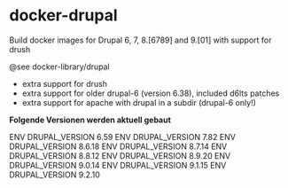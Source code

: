 # docker-drupal
Build docker images for Drupal 6, 7, 8.[6789] and 9.[01] with support for drush

@see docker-library/drupal

* extra support for drush
* extra support for older drupal-6 (version 6.38), included d6lts patches
* extra support for apache with drupal in a subdir (drupal-6 only!)

**Folgende Versionen werden aktuell gebaut**

ENV DRUPAL_VERSION 6.59
ENV DRUPAL_VERSION 7.82
ENV DRUPAL_VERSION 8.6.18
ENV DRUPAL_VERSION 8.7.14
ENV DRUPAL_VERSION 8.8.12
ENV DRUPAL_VERSION 8.9.20
ENV DRUPAL_VERSION 9.0.14
ENV DRUPAL_VERSION 9.1.15
ENV DRUPAL_VERSION 9.2.10
